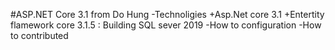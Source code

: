 #ASP.NET Core 3.1 from Do Hung
-Technoligies
+Asp.Net core 3.1
+Entertity flamework core 3.1.5 : Building SQL sever 2019
-How to configuration
-How to contributed